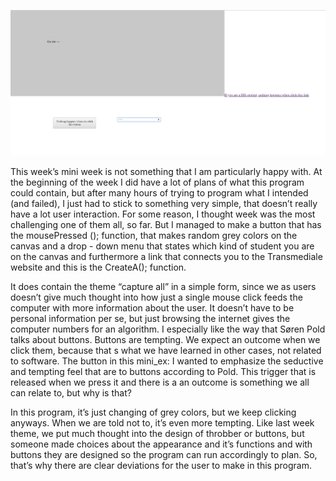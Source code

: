 ![Screenshot](https://github.com/nannanoermark/miniexes_real/blob/master/mini_ex4/capture.JPG)


This week’s mini week is not something that I am particularly happy with. At the beginning of the week I did have a lot of plans of what this program could contain, but after many hours of trying to program what I intended (and failed), I just had to stick to something very simple, that doesn’t really have a lot user interaction. For some reason, I thought week was the most challenging one of them all, so far. But I managed to make a button that has the mousePressed (); function, that makes random grey colors on the canvas and a drop - down menu that states which kind of student you are on the canvas and furthermore a link that connects you to the Transmediale website and this is the CreateA(); function. 


It does contain the theme “capture all” in a simple form, since we as users doesn’t give much thought into how just a single mouse click feeds the computer with more information about the user. It doesn’t have to be personal information per se, but just browsing the internet gives the computer numbers for an algorithm. I especially like the way that Søren Pold talks about buttons. Buttons are tempting. We expect an outcome when we click them, because that s what we have learned in other cases, not related to software. The button in this mini_ex: I wanted to emphasize the seductive and tempting feel that are to buttons according to Pold. This trigger that is released when we press it and there is a an outcome is something we all can relate to, but why is that? 

In this program, it’s just changing of grey colors, but we keep clicking anyways. When we are told not to, it’s even more tempting. Like last week theme, we put much thought into the design of throbber or buttons, but someone made choices about the appearance and it’s functions and with buttons they are designed so the program can run accordingly to plan. So, that’s why there are clear deviations for the user to make in this program.

